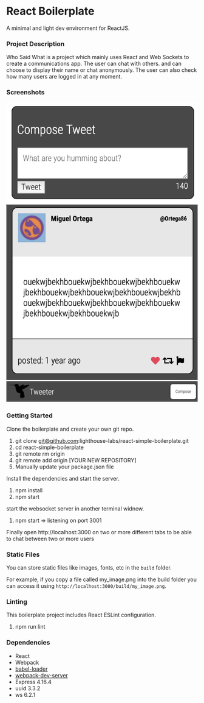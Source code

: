 React Boilerplate
=====================

A minimal and light dev environment for ReactJS.

### Project Description

Who Said What is a project which mainly uses React and Web Sockets to create a communications app. The user can chat with others.
and can choose to display their name or chat anonymously. The user can also check how many users are logged in at any moment.

### Screenshots

!["Screenshot of nav bar"](https://github.com/BanaBatshon/tweeter/blob/master/public/images/Docs/Screen%20Shot%202019-03-24%20at%206.04.23%20PM.png)
!["Screenshot of chat bar"](https://github.com/BanaBatshon/tweeter/blob/master/public/images/Docs/Screen%20Shot%202019-03-24%20at%206.04.11%20PM.png)
!["Screenshot of messages area"](https://github.com/BanaBatshon/tweeter/blob/master/public/images/Docs/Screen%20Shot%202019-03-24%20at%206.03.37%20PM.png)

### Getting Started

Clone the boilerplate and create your own git repo.

1. git clone git@github.com:lighthouse-labs/react-simple-boilerplate.git
2. cd react-simple-boilerplate
3. git remote rm origin
4. git remote add origin [YOUR NEW REPOSITORY]
5. Manually update your package.json file


Install the dependencies and start the server.

1. npm install
2. npm start


start the websocket server in another terminal widnow.

1. npm start => listening on port 3001

Finally open http://localhost:3000 on two or more different tabs to be able to chat between two or more users


### Static Files

You can store static files like images, fonts, etc in the `build` folder.

For example, if you copy a file called my_image.png into the build folder you can access it using `http://localhost:3000/build/my_image.png`.

### Linting

This boilerplate project includes React ESLint configuration.

1. npm run lint

### Dependencies

* React
* Webpack
* [babel-loader](https://github.com/babel/babel-loader)
* [webpack-dev-server](https://github.com/webpack/webpack-dev-server)
* Express 4.16.4
* uuid 3.3.2
* ws 6.2.1